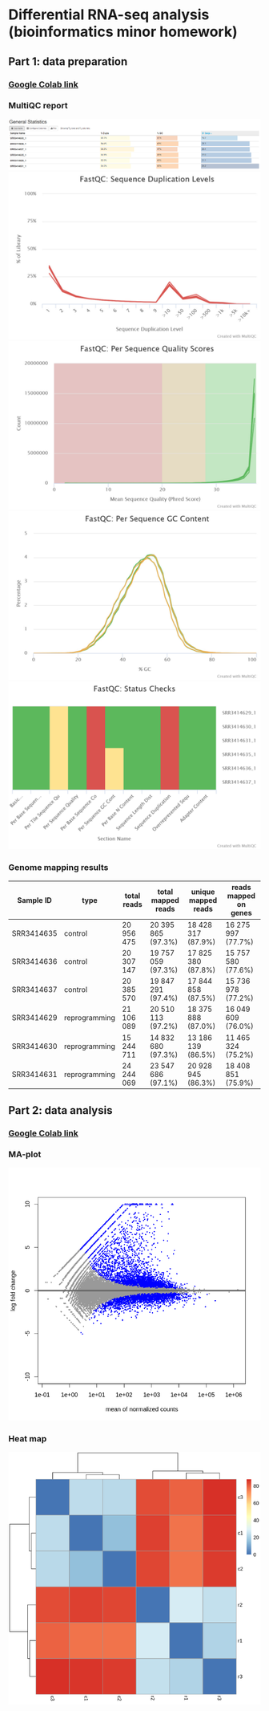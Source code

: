 # Differential RNA-seq analysis (bioinformatics minor homework)
## Part 1: data preparation
### [Google Colab link](https://colab.research.google.com/drive/1DpefwmIcyMZxgygA8Q5n1hlqYW_jLwOi?usp=sharing)

### MultiQC report
![](images/mQC_general_statistics.png)
![](images/fastqc_sequence_duplication_levels_plot.jpeg)
![](images/fastqc_per_sequence_quality_scores_plot.jpeg)
![](images/fastqc_per_sequence_gc_content_plot.jpeg)
![](images/fastqc-status-check-heatmap.png)

### Genome mapping results
Sample ID | type | total reads | total mapped reads | unique mapped reads | reads mapped on genes |
 --- |--- |--- |--- |--- | ---
SRR3414635 | control	| 20 956 475	| 20 395 865 (97.3%) |	18 428 317 (87.9%) |	16 275 997 (77.7%)
SRR3414636 | control |	20 307 147 |	19 757 059 (97.3%) |	17 825 380 (87.8%) |	15 757 580 (77.6%)
SRR3414637 | control	| 20 385 570	| 19 847 291 (97.4%) |	17 844 858 (87.5%) |	15 736 978 (77.2%)
SRR3414629 |	reprogramming |	21 106 089 |	20 510 113 (97.2%) |	18 375 888 (87.0%) |	16 049 609 (76.0%)
SRR3414630 |	reprogramming |	15 244 711 |	14 832 680 (97.3%) |	13 186 139 (86.5%) |	11 465 324 (75.2%)
SRR3414631 |	reprogramming |	24 244 069 |	23 547 686 (97.1%) |	20 928 945 (86.3%) | 18 408 851 (75.9%)

## Part 2: data analysis
### [Google Colab link](https://colab.research.google.com/drive/1QBZR9WWVBPjnA-QbLUwogyv0QVEWE3xM?usp=sharing)

### MA-plot
![](images/ma-plot.png)

### Heat map
![](images/heat_map.png)
